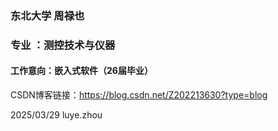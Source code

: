 ### 东北大学  周禄也    
### 专业 ：测控技术与仪器   
#### 工作意向：嵌入式软件（26届毕业）


CSDN博客链接：https://blog.csdn.net/Z202213630?type=blog


2025/03/29       luye.zhou
